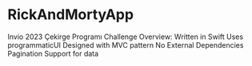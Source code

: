 # RickAndMortyApp

Invio 2023 Çekirge Programı Challenge
Overview:
Written in Swift
Uses programmaticUI
Designed with MVC pattern
No External Dependencies
Pagination Support for data
